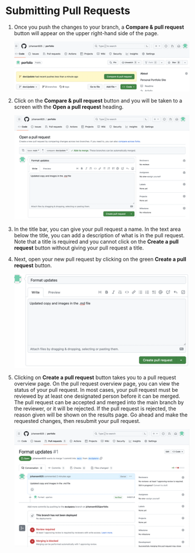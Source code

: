 # Submitting Pull Requests

1. Once you push the changes to your branch, a **Compare & pull request** button will appear on the upper right-hand side of the page.

    ![](compare-pull.png)

1. Click on the **Compare & pull request** button and you will be taken to a screen with the **Open a pull request** heading.

     ![](OpenPR.png)

1. In the title bar, you can give your pull request a name. 
    In the text area below the title, you can add a description of what is in the pull request. Note that a title is required and you cannot click on the **Create a pull request** button without giving your pull request a title.

1. Next, open your new pull request by clicking on the green **Create a pull request** button. 

     ![](createPRbtn.png)

1. Clicking on **Create a pull request** button takes you to a pull request overview page.
    On the pull request overview page, you can view the status of your pull request. In most cases, your pull request must be reviewed by at least one designated person before it can be merged. The pull request can be accepted and merged into the main branch by the reviewer, or it will be rejected. If the pull request is rejected, the reason given will be shown on the results page. Go ahead and make the requested changes, then resubmit your pull request.

     ![](pr-overview.png)



